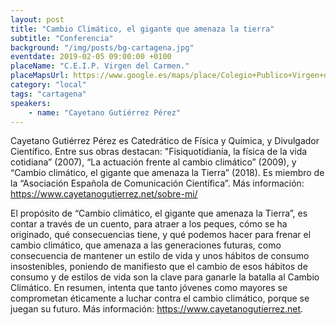 ```yaml
---
layout: post
title: "Cambio Climático, el gigante que amenaza la tierra"
subtitle: "Conferencia"
background: "/img/posts/bg-cartagena.jpg"
eventdate: 2019-02-05 09:00:00 +0100
placeName: "C.E.I.P. Virgen del Carmen."
placeMapsUrl: https://www.google.es/maps/place/Colegio+Publico+Virgen+del+Carmen/@37.6072453,-0.9802765,17z/data=!3m1!4b1!4m5!3m4!1s0xd63418d1b40538b:0xef192b8fc1db001c!8m2!3d37.6072411!4d-0.9780878?hl=en
category: "local"
tags: "cartagena"
speakers:
    - name: "Cayetano Gutiérrez Pérez"
---
```



Cayetano Gutiérrez Pérez es Catedrático de Física y Química, y Divulgador Científico. Entre sus obras destacan: "Fisiquotidianía, la física de la vida cotidiana” (2007), “La actuación frente al cambio climático” (2009), y “Cambio climático, el gigante que amenaza la Tierra” (2018). Es miembro de la “Asociación Española de Comunicación Científica”. Más información: https://www.cayetanogutierrez.net/sobre-mi/  
  
El propósito de “Cambio climático, el gigante que amenaza la Tierra”, es contar a través de un cuento, para atraer a los peques, cómo se ha originado, qué consecuencias tiene, y qué podemos hacer para frenar el cambio climático, que amenaza a las generaciones futuras, como consecuencia de mantener un estilo de vida y unos hábitos de consumo insostenibles, poniendo de manifiesto que el cambio de esos hábitos de consumo y de estilos de vida son la clave para ganarle la batalla al Cambio Climático. En resumen, intenta que tanto jóvenes como mayores se comprometan éticamente a luchar contra el cambio climático, porque se juegan su futuro. Más información: https://www.cayetanogutierrez.net.
